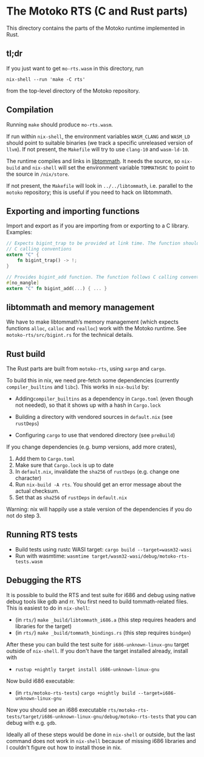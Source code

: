 The Motoko RTS (C and Rust parts)
=================================

This directory contains the parts of the Motoko runtime implemented in Rust.

tl;dr
-----

If you just want to get `mo-rts.wasm` in this directory, run

    nix-shell --run 'make -C rts'

from the top-level directory of the Motoko repository.

Compilation
-----------

Running `make` should produce `mo-rts.wasm`.

If run within `nix-shell`, the environment variables `WASM_CLANG` and `WASM_LD`
should point to suitable binaries (we track a specific unreleased version of
`llvm`). If not present, the `Makefile` will try to use `clang-10` and
`wasm-ld-10`.

The runtime compiles and links in [libtommath]. It needs the source, so
`nix-build` and `nix-shell` will set the environment variable `TOMMATHSRC` to
point to the source in `/nix/store`.

If not present, the `Makefile` will look in `../../libtommath`, i.e. parallel
to the `motoko` repository; this is useful if you need to hack on libtommath.

[libtommath]: https://github.com/libtom/libtommath

Exporting and importing functions
---------------------------------

Import and export as if you are importing from or exporting to a C library. Examples:

```rust
// Expects bigint_trap to be provided at link time. The function should follow
// C calling conventions
extern "C" {
    fn bigint_trap() -> !;
}

// Provides bigint_add function. The function follows C calling conventions
#[no_mangle]
extern "C" fn bigint_add(...) { ... }
```

libtommath and memory management
--------------------------------

We have to make libtommath’s memory management (which expects functions
`alloc`, `calloc` and `realloc`) work with the Motoko runtime.
See `motoko-rts/src/bigint.rs` for the technical details.

Rust build
----------

The Rust parts are built from `motoko-rts`, using `xargo` and `cargo`.

To build this in nix, we need pre-fetch some dependencies (currently
`compiler_builtins` and `libc`). This works in `nix-build` by:

 * Adding`compiler_builtins` as a dependency in `Cargo.toml` (even though not
   needed), so that it shows up with a hash in `Cargo.lock`

 * Building a directory with vendored sources in `default.nix` (see `rustDeps`)

 * Configuring `cargo` to use that vendored directory (see `preBuild`)

If you change dependencies (e.g. bump versions, add more crates),

 1. Add them to `Cargo.toml`
 2. Make sure that `Cargo.lock` is up to date
 3. In `default.nix`, invalidate the `sha256` of `rustDeps` (e.g. change one
    character)
 4. Run `nix-build -A rts`. You should get an error message about the actual
    checksum.
 5. Set that as `sha256` of `rustDeps` in `default.nix`

Warning: nix will happily use a stale version of the dependencies if you do not
do step 3.

Running RTS tests
-----------------

- Build tests using rustc WASI target: `cargo build --target=wasm32-wasi`
- Run with wasmtime: `wasmtime target/wasm32-wasi/debug/motoko-rts-tests.wasm`

Debugging the RTS
-----------------

It is possible to build the RTS and test suite for i686 and debug using native
debug tools like gdb and rr. You first need to build tommath-related files.
This is easiest to do in `nix-shell`:

- (in `rts/`) `make _build/libtommath_i686.a` (this step requires headers and
  libraries for the target)
- (in `rts/`) `make _build/tommath_bindings.rs` (this step requires `bindgen`)

After these you can build the test suite for `i686-unknown-linux-gnu` target
outside of `nix-shell`. If you don't have the target installed already, install with

- `rustup +nightly target install i686-unknown-linux-gnu`

Now build i686 executable:

- (in `rts/motoko-rts-tests`) `cargo +nightly build --target=i686-unknown-linux-gnu`

Now you should see an i686 executable
`rts/motoko-rts-tests/target/i686-unknown-linux-gnu/debug/motoko-rts-tests`
that you can debug with e.g. `gdb`.

Ideally all of these steps would be done in `nix-shell` or outside, but the
last command does not work in `nix-shell` because of missing i686 libraries and
I couldn't figure out how to install those in nix.
